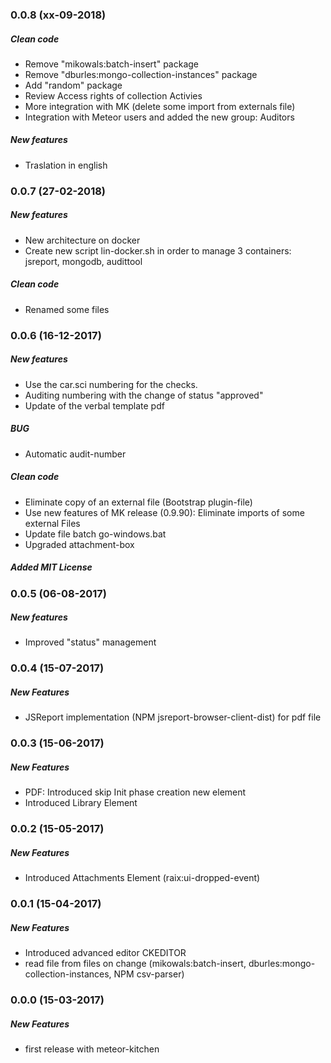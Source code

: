 ### 0.0.8 (xx-09-2018)
##### Clean code
* Remove "mikowals:batch-insert" package
* Remove "dburles:mongo-collection-instances" package
* Add "random" package
* Review Access rights of collection Activies 
* More integration with MK (delete some import from externals file)
* Integration with Meteor users and added the new group: Auditors
##### New features
* Traslation in english


### 0.0.7 (27-02-2018)
##### New features
* New architecture on docker
* Create new script lin-docker.sh in order to manage 3 containers: jsreport, mongodb, audittool
##### Clean code
* Renamed some files


### 0.0.6 (16-12-2017)
##### New features
*	Use the car.sci numbering for the checks.
*	Auditing numbering with the change of status "approved"
* Update of the verbal template pdf
##### BUG
*	Automatic audit-number
##### Clean code
* Eliminate copy of an external file (Bootstrap plugin-file)
* Use new features of MK release (0.9.90):	Eliminate imports of some external Files
* Update file batch go-windows.bat
* Upgraded attachment-box
##### Added MIT License


### 0.0.5 (06-08-2017)
##### New features
* Improved "status" management


### 0.0.4 (15-07-2017)
##### New Features
* JSReport implementation (NPM jsreport-browser-client-dist) for pdf file


### 0.0.3 (15-06-2017)
##### New Features
* PDF: Introduced skip Init phase creation new element 
* Introduced Library Element


### 0.0.2 (15-05-2017)
##### New Features
* Introduced Attachments Element (raix:ui-dropped-event)


### 0.0.1 (15-04-2017)
##### New Features
* Introduced advanced editor CKEDITOR
* read file from files on change (mikowals:batch-insert, dburles:mongo-collection-instances, NPM csv-parser)


### 0.0.0 (15-03-2017)
##### New Features
* first release with meteor-kitchen
